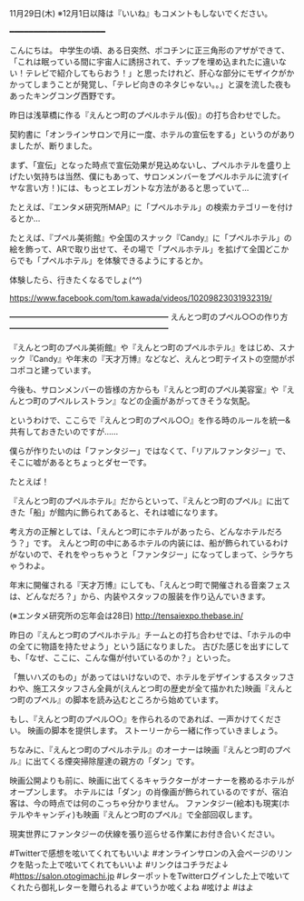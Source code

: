 11月29日(木) ※12月1日以降は『いいね』もコメントもしないでください。

━━━━━━━━━━━━━━━━━━━━

こんにちは。
中学生の頃、ある日突然、ポコチンに正三角形のアザができて、「これは眠っている間に宇宙人に誘拐されて、チップを埋め込まれたに違いない！テレビで紹介してもらおう！」と思ったけれど、肝心な部分にモザイクがかかってしまうことが発覚し、「テレビ向きのネタじゃない。。」と涙を流した夜もあったキングコング西野です。

昨日は浅草橋に作る『えんとつ町のプペルホテル(仮)』の打ち合わせでした。

契約書に「オンラインサロンで月に一度、ホテルの宣伝をする」というのがありましたが、断りました。

まず、「宣伝」となった時点で宣伝効果が見込めないし、プペルホテルを盛り上げたい気持ちは当然、僕にもあって、サロンメンバーをプペルホテルに流す(イヤな言い方！)には、もっとエレガントな方法があると思っていて…

たとえば、『エンタメ研究所MAP』に「プペルホテル」の検索カテゴリーを付けるとか…

たとえば、『プペル美術館』や全国のスナック『Candy』に「プペルホテル」の絵を飾って、ARで取り出せて、その場で「プペルホテル」を拡げて全国どこからでも「プペルホテル」を体験できるようにするとか。

体験したら、行きたくなるでしょ(*^^*)

https://www.facebook.com/tom.kawada/videos/10209823031932319/

━━━━━━━━━━━━━━━━━━━━
えんとつ町のプペル○○の作り方
━━━━━━━━━━━━━━━━━━━━

『えんとつ町のプペル美術館』や『えんとつ町のプペルホテル』をはじめ、スナック『Candy』や年末の『天才万博』などなど、えんとつ町テイストの空間がポコポコと建っています。

今後も、サロンメンバーの皆様の方からも『えんとつ町のプペル美容室』や『えんとつ町のプペルレストラン』などの企画があがってきそうな気配。

というわけで、ここらで『えんとつ町のプペル○○』を作る時のルールを統一&共有しておきたいのですが……

僕らが作りたいのは「ファンタジー」ではなくて、「リアルファンタジー」で、そこに嘘があるとちょっとダセーです。

たとえば！

『えんとつ町のプペルホテル』だからといって、『えんとつ町のプペル』に出てきた「船」が館内に飾られてあると、それは嘘になります。

考え方の正解としては、「えんとつ町にホテルがあったら、どんなホテルだろう？」です。
えんとつ町の中にあるホテルの内装には、船が飾られているわけがないので、それをやっちゃうと「ファンタジー」になってしまって、シラケちゃうわよ。

年末に開催される『天才万博』にしても、「えんとつ町で開催される音楽フェスは、どんなだろ？」から、内装やスタッフの服装を作り込んでいきます。

(※エンタメ研究所の忘年会は28日)
http://tensaiexpo.thebase.in/

昨日の『えんとつ町のプペルホテル』チームとの打ち合わせでは、「ホテルの中の全てに物語を持たせよう」という話になりました。
古びた感じを出すにしても、「なぜ、ここに、こんな傷が付いているのか？」といった。

「無いハズのもの」があってはいけないので、ホテルをデザインするスタッフさわや、施工スタッフさん全員が(えんとつ町の歴史が全て描かれた)映画『えんとつ町のプペル』の脚本を読み込むところから始めています。

もし、『えんとつ町のプペル○○』を作られるのであれば、一声かけてください。
映画の脚本を提供します。
ストーリーから一緒に作っていきましょう。

ちなみに、『えんとつ町のプペルホテル』のオーナーは映画『えんとつ町のプペル』に出てくる煙突掃除屋達の親方の「ダン」です。

映画公開よりも前に、映画に出てくるキャラクターがオーナーを務めるホテルがオープンします。
ホテルには「ダン」の肖像画が飾られているのですが、宿泊客は、今の時点では何のこっちゃ分かりません。
ファンタジー(絵本)も現実(ホテルやキャンディ)も映画『えんとつ町のプペル』で全部回収します。

現実世界にファンタジーの伏線を張り巡らせる作業にお付き合いください。

#Twitterで感想を呟いてくれてもいいよ
#オンラインサロンの入会ページのリンクを貼った上で呟いてくれてもいいよ
#リンクはコチラだよ↓
#https://salon.otogimachi.jp
#レターポットをTwitterログインした上で呟いてくれたら御礼レターを贈られるよ
#ていうか呟くよね
#呟けよ
#はよ
